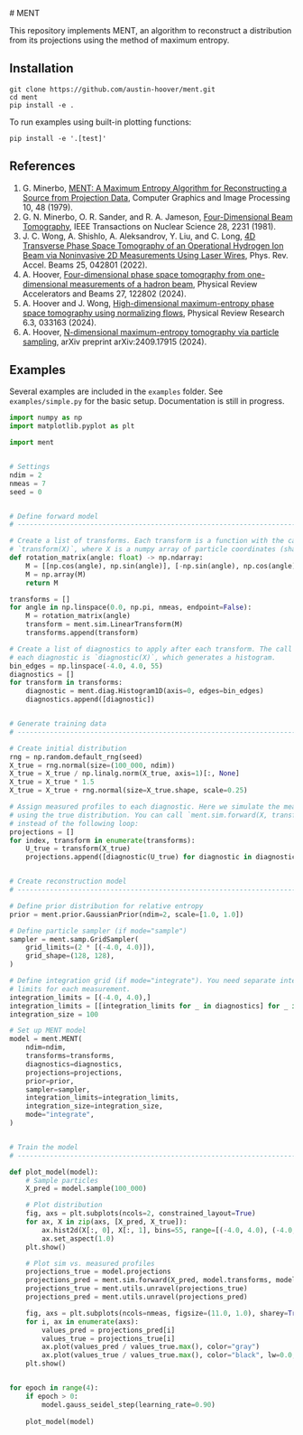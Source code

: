 [](url)# MENT

This repository implements MENT, an algorithm to reconstruct a distribution from its projections using the method of maximum entropy.


## Installation

```
git clone https://github.com/austin-hoover/ment.git
cd ment
pip install -e .
```

To run examples using built-in plotting functions:
```
pip install -e '.[test]'
```


## References

1. G. Minerbo, [MENT: A Maximum Entropy Algorithm for Reconstructing a Source from Projection Data](https://www-sciencedirect-com.ornl.idm.oclc.org/science/article/pii/0146664X79900340), Computer Graphics and Image Processing 10, 48 (1979).
2. G. N. Minerbo, O. R. Sander, and R. A. Jameson, [Four-Dimensional Beam Tomography](https://ieeexplore.ieee.org/document/4331646), IEEE Transactions on Nuclear Science 28, 2231 (1981).
3. J. C. Wong, A. Shishlo, A. Aleksandrov, Y. Liu, and C. Long, [4D Transverse Phase Space Tomography of an Operational Hydrogen Ion Beam via Noninvasive 2D Measurements Using Laser Wires](https://journals.aps.org/prab/abstract/10.1103/PhysRevAccelBeams.25.042801), Phys. Rev. Accel. Beams 25, 042801 (2022).
4. A. Hoover, [Four-dimensional phase space tomography from one-dimensional measurements of a hadron beam](https://doi.org/10.1103/PhysRevAccelBeams.27.122802), Physical Review Accelerators and Beams 27, 122802 (2024).
5. A. Hoover and J. Wong, [High-dimensional maximum-entropy phase space tomography using normalizing flows](https://doi.org/10.1103/PhysRevResearch.6.033163), Physical Review Research 6.3, 033163 (2024).
6. A. Hoover, [N-dimensional maximum-entropy tomography via particle sampling](https://arxiv.org/abs/2409.17915), arXiv preprint arXiv:2409.17915 (2024).


## Examples

Several examples are included in the `examples` folder. See `examples/simple.py` for the basic setup.
Documentation is still in progress.

```python
import numpy as np
import matplotlib.pyplot as plt

import ment


# Settings
ndim = 2
nmeas = 7
seed = 0


# Define forward model
# --------------------------------------------------------------------------------------

# Create a list of transforms. Each transform is a function with the call signature 
# `transform(X)`, where X is a numpy array of particle coordinates (shape (n, d)).
def rotation_matrix(angle: float) -> np.ndarray:
    M = [[np.cos(angle), np.sin(angle)], [-np.sin(angle), np.cos(angle)]]
    M = np.array(M)
    return M

transforms = []
for angle in np.linspace(0.0, np.pi, nmeas, endpoint=False):
    M = rotation_matrix(angle)
    transform = ment.sim.LinearTransform(M)
    transforms.append(transform)

# Create a list of diagnostics to apply after each transform. The call signature of
# each diagnostic is `diagnostic(X)`, which generates a histogram.
bin_edges = np.linspace(-4.0, 4.0, 55)
diagnostics = []
for transform in transforms:
    diagnostic = ment.diag.Histogram1D(axis=0, edges=bin_edges)
    diagnostics.append([diagnostic])


# Generate training data
# --------------------------------------------------------------------------------------

# Create initial distribution
rng = np.random.default_rng(seed)
X_true = rng.normal(size=(100_000, ndim))
X_true = X_true / np.linalg.norm(X_true, axis=1)[:, None]
X_true = X_true * 1.5
X_true = X_true + rng.normal(size=X_true.shape, scale=0.25)

# Assign measured profiles to each diagnostic. Here we simulate the measurements 
# using the true distribution. You can call `ment.sim.forward(X, transforms, diagnostics)`
# instead of the following loop:
projections = []
for index, transform in enumerate(transforms):
    U_true = transform(X_true)
    projections.append([diagnostic(U_true) for diagnostic in diagnostics[index]])


# Create reconstruction model
# --------------------------------------------------------------------------------------

# Define prior distribution for relative entropy
prior = ment.prior.GaussianPrior(ndim=2, scale=[1.0, 1.0])

# Define particle sampler (if mode="sample")
sampler = ment.samp.GridSampler(
    grid_limits=(2 * [(-4.0, 4.0)]),
    grid_shape=(128, 128),
)

# Define integration grid (if mode="integrate"). You need separate integration
# limits for each measurement.
integration_limits = [(-4.0, 4.0),]
integration_limits = [[integration_limits for _ in diagnostics] for _ in transforms]
integration_size = 100

# Set up MENT model
model = ment.MENT(
    ndim=ndim,
    transforms=transforms,
    diagnostics=diagnostics,
    projections=projections,
    prior=prior,
    sampler=sampler,
    integration_limits=integration_limits,
    integration_size=integration_size,
    mode="integrate",
)


# Train the model
# --------------------------------------------------------------------------------------

def plot_model(model):
    # Sample particles
    X_pred = model.sample(100_000)

    # Plot distribution
    fig, axs = plt.subplots(ncols=2, constrained_layout=True)
    for ax, X in zip(axs, [X_pred, X_true]):
        ax.hist2d(X[:, 0], X[:, 1], bins=55, range=[(-4.0, 4.0), (-4.0, 4.0)])
        ax.set_aspect(1.0)
    plt.show()

    # Plot sim vs. measured profiles
    projections_true = model.projections
    projections_pred = ment.sim.forward(X_pred, model.transforms, model.diagnostics)
    projections_true = ment.utils.unravel(projections_true)
    projections_pred = ment.utils.unravel(projections_pred)

    fig, axs = plt.subplots(ncols=nmeas, figsize=(11.0, 1.0), sharey=True, sharex=True)
    for i, ax in enumerate(axs):
        values_pred = projections_pred[i]
        values_true = projections_true[i]
        ax.plot(values_pred / values_true.max(), color="gray")
        ax.plot(values_true / values_true.max(), color="black", lw=0.0, marker=".", ms=2.0)
    plt.show()


for epoch in range(4):
    if epoch > 0:
        model.gauss_seidel_step(learning_rate=0.90)
        
    plot_model(model)
```
